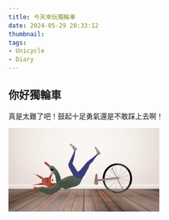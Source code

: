 ```yaml
---
title: 今天來玩獨輪車
date: 2024-05-29 20:33:12
thumbnail: 
tags:
- Unicycle
- Diary
---
```


## 你好獨輪車

真是太難了吧！鼓起十足勇氣還是不敢踩上去啊！

![](/images/falloff.png)
